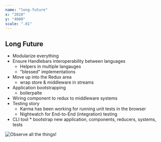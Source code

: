 ```yaml
---
name: "long-future"
x: "2028"
y: "4000"
scale: ".01"
---
```

## Long Future

* Modularize everything
* Ensure Handlebars interoperability between languages
  * Helpers in multiple langauges
  * "blessed" implementations
* Move up into the Redux area
  * wrap store & middleware in streams
* Application bootstrapping
  * boilerpalte
* Wiring component to redux to middleware systems
* Testing story
  * Karma has been working for running unit tests in the browser
  * Nightwatch for End-to-End (integration) testing
* CLI tool
        * bootstrap new application, components, reducers, systems, tests

![Observe all the things!](https://jamesdigioia.s3.amazonaws.com/uploads/2016/03/observe-all-the-things-with-rxjs.jpg)
